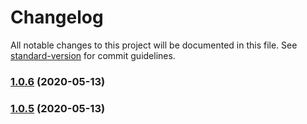 # Changelog

All notable changes to this project will be documented in this file. See [standard-version](https://github.com/conventional-changelog/standard-version) for commit guidelines.

### [1.0.6](http://git.zhaogangren.com/Front/zg-tools/compare/v1.0.5...v1.0.6) (2020-05-13)

### [1.0.5](http://git.zhaogangren.com/Front/zg-tools/compare/v1.0.4...v1.0.5) (2020-05-13)
